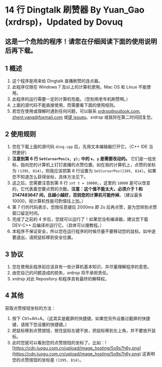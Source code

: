 # 14 行 Dingtalk 刷赞器 By Yuan\_Gao (xrdrsp)，Updated by Dovuq

## 这是一个危险的程序！请您在仔细阅读下面的使用说明后再下载。

## 1 概述

1. 这个程序是用来给 Dingtalk 直播刷赞的连点器。
1. 此程序仅限在 Windows 7 及以上的计算机使用。Mac OS 和 Linux 不能使用。
1. 此程序的运行需要一定的计算机性能。（您别用老年机刷赞啊。）
1. 上面的源代码不能直接使用，而需要看下面的使用规则。
1. 若您在使用或理解时遇到任何问题，可以联系 xrdrsp@outlook.com, zhent.yang@foxmail.com 或[提 issues](https://www.github.com/Dovuq/Dingtalk/issues)。xrdrsp 或我将在第二时间回复您。

## 2 使用规则

1. 您在下载上面的源代码 `ding.cpp` 后，先用文本编辑器打开它。（C++ IDE 当然更好）
1. **注意到第 6 行 `SetCursorPos(x, y);` 中的 `x`、`y` 是需要改动的。** 它们是一组坐标，指向您的计算机上钉钉直播的点赞位置。如在我的计算机上，点赞的坐标为 `(1395, 814)`，则我应该把第 6 行设置为 `SetCursorPos(1395, 814)`。如果您不知道怎么获得坐标，具体方法见下。
1. 这之后，您需要注意到第 8 行 `int t = 10000;`，这里的 `10000` 是可以改变的，它代表着您要点赞的次数。**注意：这个值不能太大，必须介于 1 和 2147483647 间，且越小越好，否则您的计算机可能炸掉**。（建议最多 10000，视计算机性能可酌情往上加。）
1. 第 7 行的代码表示，您按任意键后 2000ms 即 2s 后再点赞，是为您转到点赞窗口留足时间。
1. 完成了之前的 4 步后，您就可以运行了！如果您没有编译器，建议您下载 DEV-C++ 后编译并运行它。（具体可以搜教程。）
1. 本程序不保证安全，所以您在运行程序的时候尽量不要移动您的鼠标。如中途要退出，请把鼠标移到安全位置。

## 3 协议

1. 您在使用此程序前应该具有一些计算机基本知识，并尽量理解程序的意思。
1. 由您自己的问题造成的损失，xrdrsp 将不承担责任。
1. xrdrsp 对此 Repository 和程序具有最终的解释权。

## 4 其他

获取点赞按钮坐标的方法：

1. 按下 Ctrl+Alt+A。（这其实是截屏的快捷键。如果您另外设置过截屏的快捷键，请按下您设置的快捷键。）
1. 把鼠标移到点赞按钮，按住鼠标左键不放，把鼠标移到左上角，并不要放开鼠标。
1. 此时您就可以看到您的点赞按钮的坐标了。比如：![https://cdn.luogu.com.cn/upload/image_hosting/5o9s7h6y.png](https://cdn.luogu.com.cn/upload/image_hosting/5o9s7h6y.png) 这表明您的点赞按钮的坐标是 `(1395, 814)`。
